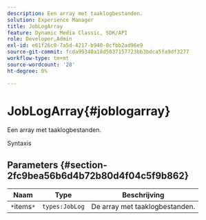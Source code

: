 ```yaml
---
description: Een array met taaklogbestanden.
solution: Experience Manager
title: JobLogArray
feature: Dynamic Media Classic, SDK/API
role: Developer,Admin
exl-id: e61f26c0-7a5d-4217-b940-0cfbb2ad96e9
source-git-commit: fcda99340a18d5037157723bb3bdca5fa9df3277
workflow-type: tm+mt
source-wordcount: '28'
ht-degree: 0%

---
```


# JobLogArray{#joblogarray}

Een array met taaklogbestanden.

Syntaxis

## Parameters {#section-2fc9bea56b6d4b72b80d4f04c5f9b862}

| Naam | Type | Beschrijving |
|---|---|---|
| `*`items`*` | `types:JobLog` | De array met taaklogbestanden. |

